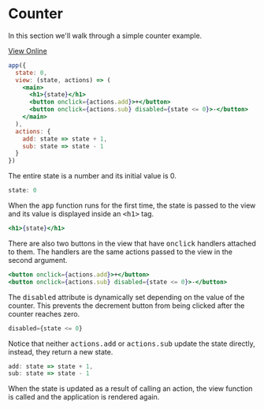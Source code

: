 # Counter

In this section we'll walk through a simple counter example.

[View Online](https://codepen.io/hyperapp/pen/zNxZLP?editors=0010)

```jsx
app({
  state: 0,
  view: (state, actions) => (
    <main>
      <h1>{state}</h1>
      <button onclick={actions.add}>+</button>
      <button onclick={actions.sub} disabled={state <= 0}>-</button>
    </main>
  ),
  actions: {
    add: state => state + 1,
    sub: state => state - 1
  }
})
```

The entire state is a number and its initial value is 0.

```jsx
state: 0
```

When the <samp>app</samp> function runs for the first time, the state is passed to the view and its value is displayed inside an <samp>\<h1\></samp> tag.

```jsx
<h1>{state}</h1>
```

There are also two buttons in the view that have <samp>onclick</samp> handlers attached to them. The handlers are the same actions passed to the view in the second argument.

```jsx
<button onclick={actions.add}>+</button>
<button onclick={actions.sub} disabled={state <= 0}>-</button>
```

The <samp>disabled</samp> attribute is dynamically set depending on the value of the counter. This prevents the decrement button from being clicked after the counter reaches zero.

```jsx
disabled={state <= 0}
```

Notice that neither <samp>actions.add</samp> or <samp>actions.sub</samp> update the state directly, instead, they return a new state.

```jsx
add: state => state + 1,
sub: state => state - 1
```

When the state is updated as a result of calling an action, the view function is called and the application is rendered again.
